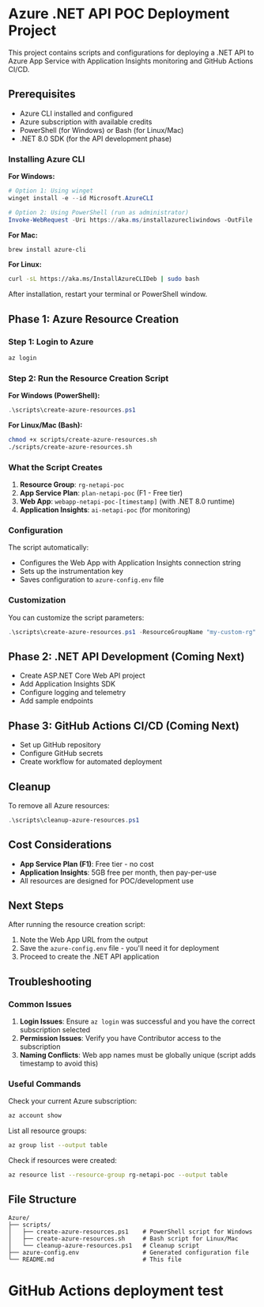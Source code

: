 # Azure .NET API POC Deployment Project

This project contains scripts and configurations for deploying a .NET API to Azure App Service with Application Insights monitoring and GitHub Actions CI/CD.

## Prerequisites

- Azure CLI installed and configured
- Azure subscription with available credits
- PowerShell (for Windows) or Bash (for Linux/Mac)
- .NET 8.0 SDK (for the API development phase)

### Installing Azure CLI

**For Windows:**
```powershell
# Option 1: Using winget
winget install -e --id Microsoft.AzureCLI

# Option 2: Using PowerShell (run as administrator)
Invoke-WebRequest -Uri https://aka.ms/installazurecliwindows -OutFile .\AzureCLI.msi; Start-Process msiexec.exe -Wait -ArgumentList '/I AzureCLI.msi /quiet'; rm .\AzureCLI.msi
```

**For Mac:**
```bash
brew install azure-cli
```

**For Linux:**
```bash
curl -sL https://aka.ms/InstallAzureCLIDeb | sudo bash
```

After installation, restart your terminal or PowerShell window.

## Phase 1: Azure Resource Creation

### Step 1: Login to Azure
```powershell
az login
```

### Step 2: Run the Resource Creation Script

**For Windows (PowerShell):**
```powershell
.\scripts\create-azure-resources.ps1
```

**For Linux/Mac (Bash):**
```bash
chmod +x scripts/create-azure-resources.sh
./scripts/create-azure-resources.sh
```

### What the Script Creates

1. **Resource Group**: `rg-netapi-poc`
2. **App Service Plan**: `plan-netapi-poc` (F1 - Free tier)
3. **Web App**: `webapp-netapi-poc-[timestamp]` (with .NET 8.0 runtime)
4. **Application Insights**: `ai-netapi-poc` (for monitoring)

### Configuration

The script automatically:
- Configures the Web App with Application Insights connection string
- Sets up the instrumentation key
- Saves configuration to `azure-config.env` file

### Customization

You can customize the script parameters:

```powershell
.\scripts\create-azure-resources.ps1 -ResourceGroupName "my-custom-rg" -Location "West US 2"
```

## Phase 2: .NET API Development (Coming Next)

- Create ASP.NET Core Web API project
- Add Application Insights SDK
- Configure logging and telemetry
- Add sample endpoints

## Phase 3: GitHub Actions CI/CD (Coming Next)

- Set up GitHub repository
- Configure GitHub secrets
- Create workflow for automated deployment

## Cleanup

To remove all Azure resources:

```powershell
.\scripts\cleanup-azure-resources.ps1
```

## Cost Considerations

- **App Service Plan (F1)**: Free tier - no cost
- **Application Insights**: 5GB free per month, then pay-per-use
- All resources are designed for POC/development use

## Next Steps

After running the resource creation script:

1. Note the Web App URL from the output
2. Save the `azure-config.env` file - you'll need it for deployment
3. Proceed to create the .NET API application

## Troubleshooting

### Common Issues

1. **Login Issues**: Ensure `az login` was successful and you have the correct subscription selected
2. **Permission Issues**: Verify you have Contributor access to the subscription
3. **Naming Conflicts**: Web app names must be globally unique (script adds timestamp to avoid this)

### Useful Commands

Check your current Azure subscription:
```bash
az account show
```

List all resource groups:
```bash
az group list --output table
```

Check if resources were created:
```bash
az resource list --resource-group rg-netapi-poc --output table
```

## File Structure

```
Azure/
├── scripts/
│   ├── create-azure-resources.ps1    # PowerShell script for Windows
│   ├── create-azure-resources.sh     # Bash script for Linux/Mac
│   └── cleanup-azure-resources.ps1   # Cleanup script
├── azure-config.env                  # Generated configuration file
└── README.md                         # This file
```
# GitHub Actions deployment test
